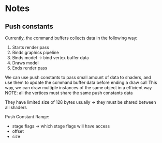 #  Notes

## Push constants

Currently, the command buffers collects data in the following way:
1. Starts render pass
2. Binds graphics pipeline
3. Binds model -> bind vertex buffer data
4. Draws model
5. Ends render pass

We can use push constants to pass small amount of data to shaders, and use them to update the command buffer data before ending a draw call
This way, we can draw multiple instances of the same object in a efficient way
NOTE: all the vertices must share the same push constants data

They have limited size of 128 bytes usually -> they must be shared between all shaders

Push Constant Range:
- stage flags -> which stage flags will have access
- offset
- size
